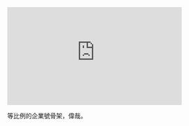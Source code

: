<iframe
  width="400" height="225"
  src="http://www.youtube.com/embed/kn2-d5a3r94?wmode=transparent&autohide=1&egm=0&hd=1&iv_load_policy=3&modestbranding=1&rel=0&showinfo=0&showsearch=0"
  frameborder="0"
  allowfullscreen
></iframe>

等比例的企業號骨架，偉哉。

